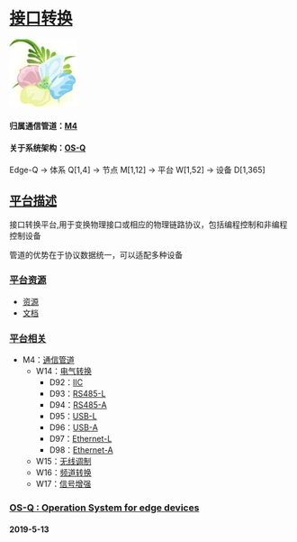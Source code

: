 ﻿# [接口转换](https://github.com/OS-Q/W14)
[![sites](OS-Q/OS-Q.png)](http://www.OS-Q.com)
#### 归属通信管道：[M4](https://github.com/OS-Q/M4)
#### 关于系统架构：[OS-Q](https://github.com/OS-Q/OS-Q)
Edge-Q -> 体系 Q[1,4] -> 节点 M[1,12] -> 平台 W[1,52] -> 设备 D[1,365]
## [平台描述](https://github.com/OS-Q/W14/wiki) 

接口转换平台,用于变换物理接口或相应的物理链路协议，包括编程控制和非编程控制设备

管道的优势在于协议数据统一，可以适配多种设备

### [平台资源](https://github.com/OS-Q/W14) 

- [资源](src/)
- [文档](docs/)


### [平台相关](https://github.com/OS-Q/W14) 

* M4：[通信管道](https://github.com/OS-Q/M4)
	* W14：[电气转换](https://github.com/OS-Q/W14)
		* D92：[IIC](https://github.com/OS-Q/D92)
		* D93：[RS485-L](https://github.com/OS-Q/D93)
		* D94：[RS485-A](https://github.com/OS-Q/D94)
		* D95：[USB-L](https://github.com/OS-Q/D95)
		* D96：[USB-A](https://github.com/OS-Q/D96)
		* D97：[Ethernet-L](https://github.com/OS-Q/D97)
		* D98：[Ethernet-A](https://github.com/OS-Q/D98)
	* W15：[无线调制](https://github.com/OS-Q/W15)
	* W16：[频道转换](https://github.com/OS-Q/W16)
	* W17：[信号增强](https://github.com/OS-Q/W17)


### [OS-Q : Operation System for edge devices](http://www.OS-Q.com/Edge/W14)
####  2019-5-13
